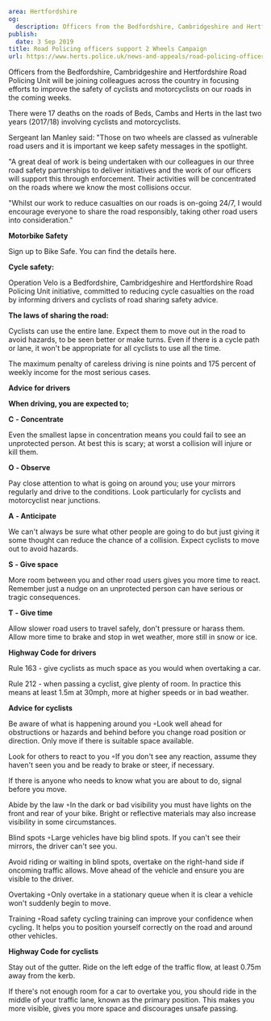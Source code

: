 ```yaml
area: Hertfordshire
og:
  description: Officers from the Bedfordshire, Cambridgeshire and Hertfordshire Road Policing Unit will be joining colleagues across the country in focusing efforts to improve the safety of cyclists and motorcyclists on our roads in the coming weeks.
publish:
  date: 3 Sep 2019
title: Road Policing officers support 2 Wheels Campaign
url: https://www.herts.police.uk/news-and-appeals/road-policing-officers-support-2-wheels-campaign-0707
```

Officers from the Bedfordshire, Cambridgeshire and Hertfordshire Road Policing Unit will be joining colleagues across the country in focusing efforts to improve the safety of cyclists and motorcyclists on our roads in the coming weeks.

There were 17 deaths on the roads of Beds, Cambs and Herts in the last two years (2017/18) involving cyclists and motorcyclists.

Sergeant Ian Manley said: "Those on two wheels are classed as vulnerable road users and it is important we keep safety messages in the spotlight.

"A great deal of work is being undertaken with our colleagues in our three road safety partnerships to deliver initiatives and the work of our officers will support this through enforcement. Their activities will be concentrated on the roads where we know the most collisions occur.

"Whilst our work to reduce casualties on our roads is on-going 24/7, I would encourage everyone to share the road responsibly, taking other road users into consideration."

**Motorbike Safety**

Sign up to Bike Safe. You can find the details here.

**Cycle safety:**

Operation Velo is a Bedfordshire, Cambridgeshire and Hertfordshire Road Policing Unit initiative, committed to reducing cycle casualties on the road by informing drivers and cyclists of road sharing safety advice.

**The laws of sharing the road:**

Cyclists can use the entire lane. Expect them to move out in the road to avoid hazards, to be seen better or make turns. Even if there is a cycle path or lane, it won't be appropriate for all cyclists to use all the time.

The maximum penalty of careless driving is nine points and 175 percent of weekly income for the most serious cases.

**Advice for drivers**

**When driving, you are expected to;**

**C** **\- Concentrate**

Even the smallest lapse in concentration means you could fail to see an unprotected person. At best this is scary; at worst a collision will injure or kill them.

**O** **\- Observe**

Pay close attention to what is going on around you; use your mirrors regularly and drive to the conditions. Look particularly for cyclists and motorcyclist near junctions.

**A** **\- Anticipate**

We can't always be sure what other people are going to do but just giving it some thought can reduce the chance of a collision. Expect cyclists to move out to avoid hazards.

**S** **\- Give space**

More room between you and other road users gives you more time to react. Remember just a nudge on an unprotected person can have serious or tragic consequences.

**T** **\- Give time**

Allow slower road users to travel safely, don't pressure or harass them. Allow more time to brake and stop in wet weather, more still in snow or ice.

**Highway Code for drivers**

Rule 163 - give cyclists as much space as you would when overtaking a car.

Rule 212 - when passing a cyclist, give plenty of room. In practice this means at least 1.5m at 30mph, more at higher speeds or in bad weather.

**Advice for cyclists**

Be aware of what is happening around you ◦Look well ahead for obstructions or hazards and behind before you change road position or direction. Only move if there is suitable space available.

Look for others to react to you ◦If you don't see any reaction, assume they haven't seen you and be ready to brake or steer, if necessary.

If there is anyone who needs to know what you are about to do, signal before you move.

Abide by the law ◦In the dark or bad visibility you must have lights on the front and rear of your bike. Bright or reflective materials may also increase visibility in some circumstances.

Blind spots ◦Large vehicles have big blind spots. If you can't see their mirrors, the driver can't see you.

Avoid riding or waiting in blind spots, overtake on the right-hand side if oncoming traffic allows. Move ahead of the vehicle and ensure you are visible to the driver.

Overtaking ◦Only overtake in a stationary queue when it is clear a vehicle won't suddenly begin to move.

Training ◦Road safety cycling training can improve your confidence when cycling. It helps you to position yourself correctly on the road and around other vehicles.

**Highway Code for cyclists**

Stay out of the gutter. Ride on the left edge of the traffic flow, at least 0.75m away from the kerb.

If there's not enough room for a car to overtake you, you should ride in the middle of your traffic lane, known as the primary position. This makes you more visible, gives you more space and discourages unsafe passing.
